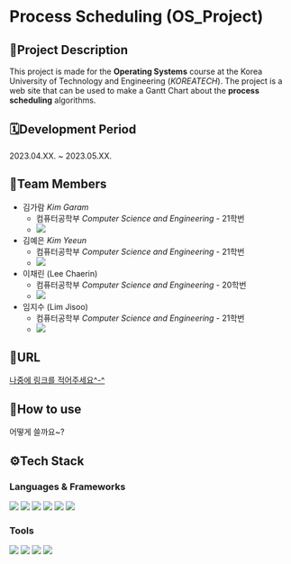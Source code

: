 # **Process Scheduling** (OS_Project)

## 📝**Project Description**
This project is made for the **Operating Systems** course at the Korea University of Technology and Engineering (*KOREATECH*). The project is a web site that can be used to make a Gantt Chart about the **process scheduling** algorithms.

## 🗓️**Development Period**
2023.04.XX. ~ 2023.05.XX.

## 👤**Team Members**
* 김가람 *Kim Garam*
  - 컴퓨터공학부 *Computer Science and Engineering* - 21학번
  - [<img src="https://img.shields.io/badge/garamkim83-181717?style=flat&logo=github&logoColor=white"/>](https://github.com/garamkim83)
* 김예은 *Kim Yeeun*
  - 컴퓨터공학부 *Computer Science and Engineering* - 21학번
  - [<img src="https://img.shields.io/badge/kimyeheun-181717?style=flat&logo=github&logoColor=white"/>](https://github.com/kimyeheun)
* 이채린 (Lee Chaerin)
  - 컴퓨터공학부 *Computer Science and Engineering* - 20학번
  - [<img src="https://img.shields.io/badge/깃허브아이디-181717?style=flat&logo=github&logoColor=white"/>]()
* 임지수 (Lim Jisoo)
  - 컴퓨터공학부 *Computer Science and Engineering* - 21학번
  - [<img src="https://img.shields.io/badge/깃허브아이디-181717?style=flat&logo=github&logoColor=white"/>]()

## 🔗**URL**
[나중에 링크를 적어주세요^-^](bossalgorithmario.pythonanywhere.com)

## 📌**How to use**
어떻게 쓸까요~?

## ⚙️**Tech Stack**
### Languages & Frameworks
<img src="https://img.shields.io/badge/HTML5-E34F26?style=flat&logo=html5&logoColor=white"/> <img src="https://img.shields.io/badge/CSS-1572B6?style=flat&logo=CSS3&logoColor=white"/> <img src="https://img.shields.io/badge/JavaScript-F7DF1E?style=flat&logo=JavaScript&logoColor=white"/> <img src="https://img.shields.io/badge/jQuery-0769AD?style=flat&logo=jquery&logoColor=white"/> <img src="https://img.shields.io/badge/Python-3776AB?style=flat&logo=python&logoColor=white"/> <img src="https://img.shields.io/badge/Django-092E20?style=flat&logo=Django&logoColor=white"/>

### Tools
<img src="https://img.shields.io/badge/PyCharm-000000?style=flat&logo=PyCharm&logoColor=white"/> <img src="https://img.shields.io/badge/Visual Studio Code-007ACC?style=flat&logo=visualstudiocode&logoColor=white"/> <img src="https://img.shields.io/badge/Git-F05032?style=flat&logo=git&logoColor=white"/> <img src="https://img.shields.io/badge/GitHub-181717?style=flat&logo=github&logoColor=white"/>

<!-- 아이콘은 여기서 https://simpleicons.org/ -->
